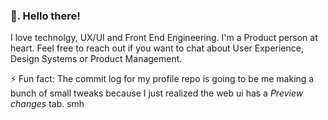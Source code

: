 ### 👋. Hello there! 

I love technolgy, UX/UI and Front End Engineering. I'm a Product person at heart.
Feel free to reach out if you want to chat about User Experience, Design Systems or Product Management.

⚡ Fun fact: The commit log for my profile repo is going to be me making a bunch of small tweaks because I just realized the web ui has a *Preview changes* tab. smh

<!--
**ericnkatz/ericnkatz** is a ✨ _special_ ✨ repository because its `README.md` (this file) appears on your GitHub profile.

Here are some ideas to get you started:

- 🔭 I’m currently working on ...
- 🌱 I’m currently learning ...
- 👯 I’m looking to collaborate on ...
- 🤔 I’m looking for help with ...
- 💬 Ask me about ...
- 📫 How to reach me: ...
- 😄 Pronouns: ...
- ⚡ Fun fact: ...
-->
